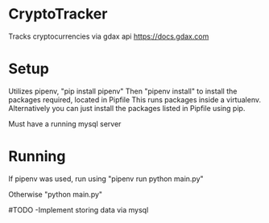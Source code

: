 # CryptoTracker
Tracks cryptocurrencies via gdax api
https://docs.gdax.com

# Setup
Utilizes pipenv, "pip install pipenv"
Then "pipenv install" to install the packages required, located in Pipfile
This runs packages inside a virtualenv.  Alternatively you can just install
the packages listed in Pipfile using pip.

Must have a running mysql server

# Running
If pipenv was used, run using "pipenv run python main.py"

Otherwise "python main.py"

#TODO
-Implement storing data via mysql
